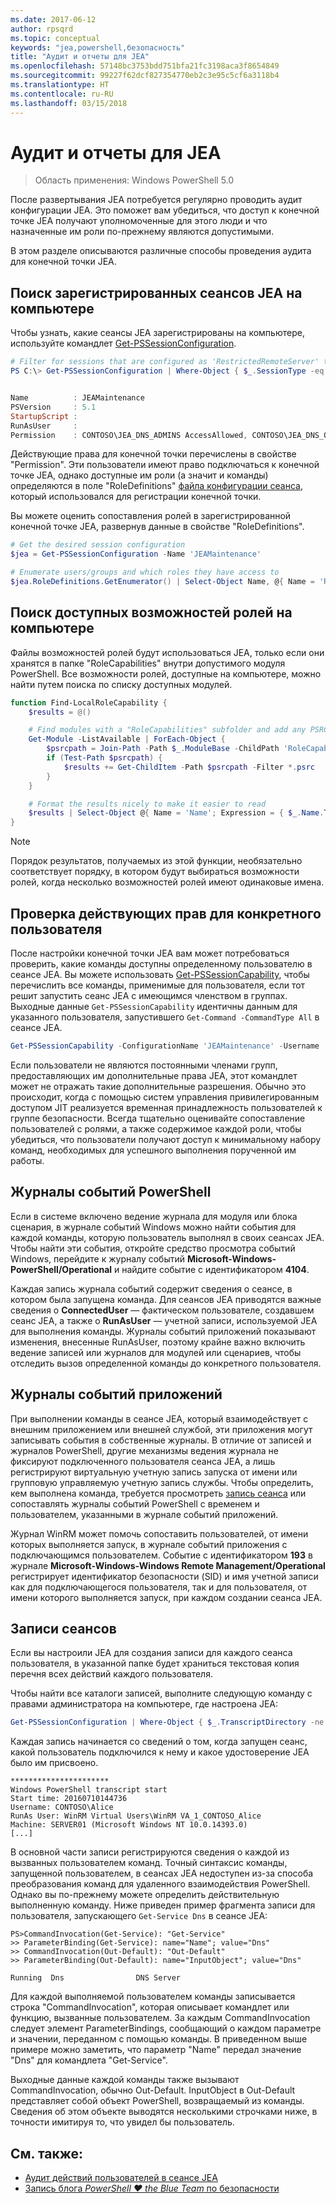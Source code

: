 ```yaml
---
ms.date: 2017-06-12
author: rpsqrd
ms.topic: conceptual
keywords: "jea,powershell,безопасность"
title: "Аудит и отчеты для JEA"
ms.openlocfilehash: 57148bc3753bdd751bfa21fc3198aca3f8654849
ms.sourcegitcommit: 99227f62dcf827354770eb2c3e95c5cf6a3118b4
ms.translationtype: HT
ms.contentlocale: ru-RU
ms.lasthandoff: 03/15/2018
---
```

# <a name="auditing-and-reporting-on-jea"></a>Аудит и отчеты для JEA

> Область применения: Windows PowerShell 5.0

После развертывания JEA потребуется регулярно проводить аудит конфигурации JEA.
Это поможет вам убедиться, что доступ к конечной точке JEA получают уполномоченные для этого люди и что назначенные им роли по-прежнему являются допустимыми.

В этом разделе описываются различные способы проведения аудита для конечной точки JEA.

## <a name="find-registered-jea-sessions-on-a-machine"></a>Поиск зарегистрированных сеансов JEA на компьютере

Чтобы узнать, какие сеансы JEA зарегистрированы на компьютере, используйте командлет [Get-PSSessionConfiguration](https://msdn.microsoft.com/powershell/reference/5.1/microsoft.powershell.core/get-pssessionconfiguration).

```powershell
# Filter for sessions that are configured as 'RestrictedRemoteServer' to find JEA-like session configurations
PS C:\> Get-PSSessionConfiguration | Where-Object { $_.SessionType -eq 'RestrictedRemoteServer' }


Name          : JEAMaintenance
PSVersion     : 5.1
StartupScript :
RunAsUser     :
Permission    : CONTOSO\JEA_DNS_ADMINS AccessAllowed, CONTOSO\JEA_DNS_OPERATORS AccessAllowed, CONTOSO\JEA_DNS_AUDITORS AccessAllowed
```

Действующие права для конечной точки перечислены в свойстве "Permission".
Эти пользователи имеют право подключаться к конечной точке JEA, однако доступные им роли (а значит и команды) определяются в поле "RoleDefinitions" [файла конфигурации сеанса](session-configurations.md), который использовался для регистрации конечной точки.

Вы можете оценить сопоставления ролей в зарегистрированной конечной точке JEA, развернув данные в свойстве "RoleDefinitions".

```powershell
# Get the desired session configuration
$jea = Get-PSSessionConfiguration -Name 'JEAMaintenance'

# Enumerate users/groups and which roles they have access to
$jea.RoleDefinitions.GetEnumerator() | Select-Object Name, @{ Name = 'Role Capabilities'; Expression = { $_.Value.RoleCapabilities } }
```

## <a name="find-available-role-capabilities-on-the-machine"></a>Поиск доступных возможностей ролей на компьютере

Файлы возможностей ролей будут использоваться JEA, только если они хранятся в папке "RoleCapabilities" внутри допустимого модуля PowerShell.
Все возможности ролей, доступные на компьютере, можно найти путем поиска по списку доступных модулей.

```powershell
function Find-LocalRoleCapability {
    $results = @()

    # Find modules with a "RoleCapabilities" subfolder and add any PSRC files to the result set
    Get-Module -ListAvailable | ForEach-Object {
        $psrcpath = Join-Path -Path $_.ModuleBase -ChildPath 'RoleCapabilities'
        if (Test-Path $psrcpath) {
            $results += Get-ChildItem -Path $psrcpath -Filter *.psrc
        }
    }

    # Format the results nicely to make it easier to read
    $results | Select-Object @{ Name = 'Name'; Expression = { $_.Name.TrimEnd('.psrc') }}, @{ Name = 'Path'; Expression = { $_.FullName }} | Sort-Object Name
}
```

> [!NOTE]
> Порядок результатов, получаемых из этой функции, необязательно соответствует порядку, в котором будут выбираться возможности ролей, когда несколько возможностей ролей имеют одинаковые имена.

## <a name="check-effective-rights-for-a-specific-user"></a>Проверка действующих прав для конкретного пользователя

После настройки конечной точки JEA вам может потребоваться проверить, какие команды доступны определенному пользователю в сеансе JEA.
Вы можете использовать [Get-PSSessionCapability](https://msdn.microsoft.com/powershell/reference/5.1/microsoft.powershell.core/Get-PSSessionCapability), чтобы перечислить все команды, применимые для пользователя, если тот решит запустить сеанс JEA с имеющимся членством в группах.
Выходные данные `Get-PSSessionCapability` идентичны данным для указанного пользователя, запустившего `Get-Command -CommandType All` в сеансе JEA.

```powershell
Get-PSSessionCapability -ConfigurationName 'JEAMaintenance' -Username 'CONTOSO\Alice'
```

Если пользователи не являются постоянными членами групп, предоставляющих им дополнительные права JEA, этот командлет может не отражать такие дополнительные разрешения.
Обычно это происходит, когда с помощью систем управления привилегированным доступом JIT реализуется временная принадлежность пользователей к группе безопасности.
Всегда тщательно оценивайте сопоставление пользователей с ролями, а также содержимое каждой роли, чтобы убедиться, что пользователи получают доступ к минимальному набору команд, необходимых для успешного выполнения порученной им работы.

## <a name="powershell-event-logs"></a>Журналы событий PowerShell

Если в системе включено ведение журнала для модуля или блока сценария, в журнале событий Windows можно найти события для каждой команды, которую пользователь выполнял в своих сеансах JEA.
Чтобы найти эти события, откройте средство просмотра событий Windows, перейдите к журналу событий **Microsoft-Windows-PowerShell/Operational** и найдите событие с идентификатором **4104**.

Каждая запись журнала событий содержит сведения о сеансе, в котором была запущена команда.
Для сеансов JEA приводятся важные сведения о **ConnectedUser** — фактическом пользователе, создавшем сеанс JEA, а также о **RunAsUser** — учетной записи, используемой JEA для выполнения команды.
Журналы событий приложений показывают изменения, внесенные RunAsUser, поэтому крайне важно включить ведение записей или журналов для модулей или сценариев, чтобы отследить вызов определенной команды до конкретного пользователя.

## <a name="application-event-logs"></a>Журналы событий приложений

При выполнении команды в сеансе JEA, который взаимодействует с внешним приложением или внешней службой, эти приложения могут записывать события в собственные журналы.
В отличие от записей и журналов PowerShell, другие механизмы ведения журнала не фиксируют подключенного пользователя сеанса JEA, а лишь регистрируют виртуальную учетную запись запуска от имени или групповую управляемую учетную запись службы.
Чтобы определить, кем выполнена команда, требуется просмотреть [запись сеанса](#session-transcripts) или сопоставлять журналы событий PowerShell с временем и пользователем, указанными в журнале событий приложений.

Журнал WinRM может помочь сопоставить пользователей, от имени которых выполняется запуск, в журнале событий приложения с подключающимся пользователем.
Событие с идентификатором **193** в журнале **Microsoft-Windows-Windows Remote Management/Operational** регистрирует идентификатор безопасности (SID) и имя учетной записи как для подключающегося пользователя, так и для пользователя, от имени которого выполняется запуск, при каждом создании сеанса JEA.

## <a name="session-transcripts"></a>Записи сеансов

Если вы настроили JEA для создания записи для каждого сеанса пользователя, в указанной папке будет храниться текстовая копия перечня всех действий каждого пользователя.

Чтобы найти все каталоги записей, выполните следующую команду с правами администратора на компьютере, где настроена JEA:

```powershell
Get-PSSessionConfiguration | Where-Object { $_.TranscriptDirectory -ne $null } | Format-Table Name, TranscriptDirectory
```

Каждая запись начинается со сведений о том, когда запущен сеанс, какой пользователь подключился к нему и какое удостоверение JEA было им присвоено.

```
**********************
Windows PowerShell transcript start
Start time: 20160710144736
Username: CONTOSO\Alice
RunAs User: WinRM Virtual Users\WinRM VA_1_CONTOSO_Alice
Machine: SERVER01 (Microsoft Windows NT 10.0.14393.0)
[...]
```

В основной части записи регистрируются сведения о каждой из вызванных пользователем команд.
Точный синтаксис команды, запущенной пользователем, в сеансах JEA недоступен из-за способа преобразования команд для удаленного взаимодействия PowerShell. Однако вы по-прежнему можете определить действительную выполненную команду.
Ниже приведен пример фрагмента записи для пользователя, запускающего `Get-Service Dns` в сеансе JEA:

```
PS>CommandInvocation(Get-Service): "Get-Service"
>> ParameterBinding(Get-Service): name="Name"; value="Dns"
>> CommandInvocation(Out-Default): "Out-Default"
>> ParameterBinding(Out-Default): name="InputObject"; value="Dns"

Running  Dns                DNS Server
```

Для каждой выполняемой пользователем команды записывается строка "CommandInvocation", которая описывает командлет или функцию, вызванные пользователем.
За каждым CommandInvocation следует элемент ParameterBindings, сообщающий о каждом параметре и значении, переданном с помощью команды.
В приведенном выше примере можно заметить, что параметр "Name" передал значение "Dns" для командлета "Get-Service".

Выходные данные каждой команды также вызывают CommandInvocation, обычно Out-Default. InputObject в Out-Default представляет собой объект PowerShell, возвращаемый из команды.
Сведения об этом объекте выводятся несколькими строчками ниже, в точности имитируя то, что увидел бы пользователь.

## <a name="see-also"></a>См. также:

- [Аудит действий пользователей в сеансе JEA](audit-and-report.md)
- [Запись блога *PowerShell ♥ the Blue Team* по безопасности](https://blogs.msdn.microsoft.com/powershell/2015/06/09/powershell-the-blue-team/)


